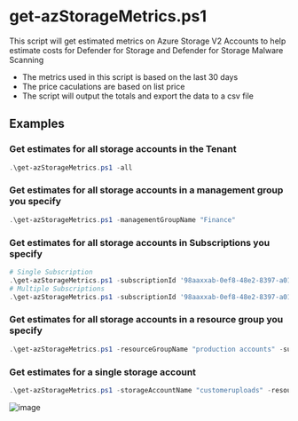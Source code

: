 
# get-azStorageMetrics.ps1
This script will get estimated metrics on Azure Storage V2 Accounts to help estimate costs for Defender for Storage and Defender for Storage Malware Scanning
- The metrics used in this script is based on the last 30 days
- The price caculations are based on list price
- The script will output the totals and export the data to a csv file

## Examples 

### Get estimates for all storage accounts in the Tenant
```powershell
.\get-azStorageMetrics.ps1 -all
```
### Get estimates for all storage accounts in a management group you specify
```powershell
.\get-azStorageMetrics.ps1 -managementGroupName "Finance" 
```
### Get estimates for all storage accounts in Subscriptions you specify
```powershell
# Single Subscription
.\get-azStorageMetrics.ps1 -subscriptionId '98aaxxab-0ef8-48e2-8397-a0101e0712e3'
# Multiple Subscriptions
.\get-azStorageMetrics.ps1 -subscriptionId '98aaxxab-0ef8-48e2-8397-a0101e0712e3,adaxxe68-375e-4210-be3a-c6cacebf41c5'
```
### Get estimates for all storage accounts in a resource group you specify
```powershell
.\get-azStorageMetrics.ps1 -resourceGroupName "production accounts" -subscriptionId 'adaxxe68-375e-4210-be3a-c6cacebf41c5'
```
### Get estimates for a single storage account
```powershell
.\get-azStorageMetrics.ps1 -storageAccountName "customeruploads" -resourceGroupName 'production accounts' -subscriptionId 'adaxxe68-375e-4210-be3a-c6cacebf41c5'
```
![image](https://github.com/seanstark/defender-for-cloud/assets/84108246/48ec6bb5-db46-4a66-a9fa-2a128bad4418)

